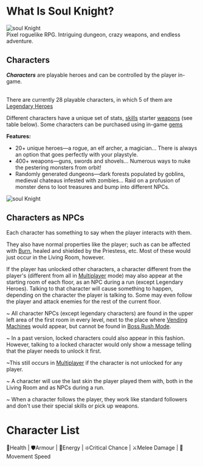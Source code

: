 # **What Is Soul Knight?**
![soul Knight](https://static.wikia.nocookie.net/soul-knight/images/8/83/%40Chillyroom.jpg/revision/latest?cb=20171129111840)<br>
Pixel roguelike RPG. Intriguing dungeon, crazy weapons, and endless adventure.
## **Characters**
***Characters*** are playable heroes and can be controlled by the player in-game.

<br>There are currently 28 playable characters, in which 5 of them are [Legendary Heroes](https://soul-knight.fandom.com/wiki/Category:Legendary_Heroes)<br>

Different characters have a unique set of stats, [skills](https://soul-knight.fandom.com/wiki/Skills) starter [weapons](https://soul-knight.fandom.com/wiki/Weapons) (see table below). Some characters can be purchased using in-game [gems](https://soul-knight.fandom.com/wiki/Gems)<br>

**Features:** 
* 20+ unique heroes—a rogue, an elf archer, a magician... There is always an option that goes perfectly with your playstyle.
* 400+ weapons—guns, swords and shovels... Numerous ways to nuke the pestering monsters from orbit!
* Randomly generated dungeons—dark forests populated by goblins, medieval chateaus infested with zombies… Raid on a profusion of monster dens to loot treasures and bump into different NPCs.

![soul Knight](https://static.wikia.nocookie.net/soul-knight/images/7/7f/503Living_Room.png/revision/latest/scale-to-width-down/608?cb=20230915041708)<br>

## **Characters as NPCs**

Each character has something to say when the player interacts with them.

They also have normal properties like the player; such as can be affected with [Burn](https://soul-knight.fandom.com/wiki/Burn), healed and shielded by the Priestess, etc. Most of these would just occur in the Living Room, however.<br>

If the player has unlocked other characters, a character different from the player's (different from all in [Multiplayer](https://soul-knight.fandom.com/wiki/Multiplayer) mode) may also appear at the starting room of each floor, as an NPC during a run (except Legendary Heroes). Talking to that character will cause something to happen, depending on the character the player is talking to. Some may even follow the player and attack enemies for the rest of the current floor.

~ All character NPCs (except legendary characters) are found in the upper left area of the first room in every level, next to the place where [Vending Machines](https://soul-knight.fandom.com/wiki/Vending_Machines) would appear, but cannot be found in [Boss Rush Mode](https://soul-knight.fandom.com/wiki/Boss_Rush_Mode).<br>

~ In a past version, locked characters could also appear in this fashion. However, talking to a locked character would only show a message telling that the player needs to unlock it first.

~This still occurs in [Multiplayer](https://soul-knight.fandom.com/wiki/Multiplayer) if the character is not unlocked for any player.<br>

~ A character will use the last skin the player played them with, both in the Living Room and as NPCs during a run.

~ When a character follows the player, they work like standard followers and don't use their special skills or pick up 
  weapons.

  # **Character List**

   💟Health | 🛡️Armour | 🔷Energy | ❇️Critical Chance | ⚔️Melee Damage | 👞Movement Speed
